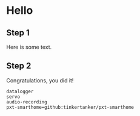 # Hello

## Step 1

Here is some text.

## Step 2

Congratulations, you did it! 

```package
datalogger
servo
audio-recording
pxt-smarthome=github:tinkertanker/pxt-smarthome
```